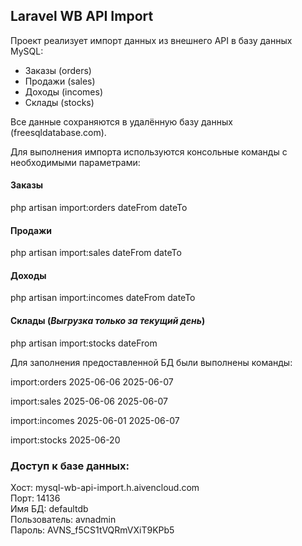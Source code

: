 ## Laravel WB API Import

Проект реализует импорт данных из внешнего API в базу данных MySQL:

- Заказы  (orders)
- Продажи (sales)  
- Доходы (incomes)  
- Склады (stocks)  

Все данные сохраняются в удалённую базу данных (freesqldatabase.com).


Для выполнения импорта используются консольные команды с необходимыми параметрами:

#### Заказы  

php artisan import:orders dateFrom dateTo  

#### Продажи

php artisan import:sales dateFrom dateTo  

#### Доходы

php artisan import:incomes dateFrom dateTo  

#### Склады  (_Выгрузка только за текущий день_)

php artisan import:stocks dateFrom


Для заполнения предоставленной БД были выполнены команды:  

import:orders 2025-06-06 2025-06-07    

import:sales 2025-06-06 2025-06-07    

import:incomes 2025-06-01 2025-06-07    

import:stocks 2025-06-20    
  
    

### Доступ к базе данных:

Хост:         mysql-wb-api-import.h.aivencloud.com  
Порт:         14136  
Имя БД:       defaultdb    
Пользователь: avnadmin    
Пароль:       AVNS_f5CS1tVQRmVXiT9KPb5    



